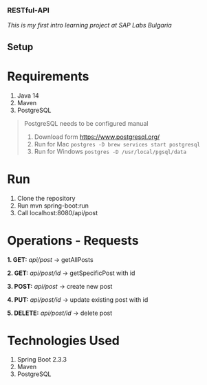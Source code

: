 ### RESTful-API

*This is my first intro learning project at SAP Labs Bulgaria*

## Setup

# Requirements
1. Java 14
2. Maven
3. PostgreSQL

> PostgreSQL needs to be configured manual
> 1. Download form https://www.postgresql.org/
> 2. Run for Mac `postgres -D brew services start postgresql`
> 3. Run for Windows `postgres -D /usr/local/pgsql/data`

  
  # Run
  1. Clone the repository
  2. Run mvn spring-boot:run
  3. Call localhost:8080/api/post
  
  
  # Operations - Requests
  **1. GET:** *api/post*         -> getAllPosts
  
  **2. GET:** *api/post/id*      -> getSpecificPost with id
  
  **3. POST:** *api/post*        -> create new post
  
  **4. PUT:** *api/post/id*      -> update existing post with id
  
  **5. DELETE:** *api/post/id*   -> delete post
  
  
  # Technologies Used
  1. Spring Boot 2.3.3
  2. Maven
  3. PostgreSQL